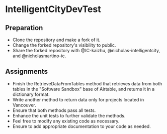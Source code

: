 # IntelligentCityDevTest

## Preparation
- Clone the repository and make a fork of it.
- Change the forked repository's visibility to public.
- Share the forked repository with @IC-kaizhu, @nicholas-intelligentcity, and @nicholasmartino-ic.

## Assignments
- Finish the RetrieveDataFromTables method that retrieves data from both tables in the "Software Sandbox" base of Airtable, and returns it in a dictionary format.
- Write another method to return data only for projects located in Vancouver.
- Ensure that both methods pass all tests.
- Enhance the unit tests to further validate the methods.
- Feel free to modify any existing code as necessary.
- Ensure to add appropriate documentation to your code as needed.
